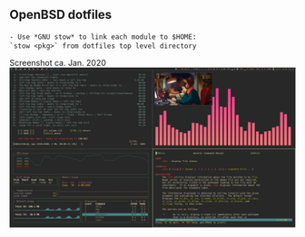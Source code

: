 ## OpenBSD dotfiles

    - Use *GNU stow* to link each module to $HOME:
    `stow <pkg>` from dotfiles top level directory

Screenshot ca. Jan. 2020
![](screenshot.png)
